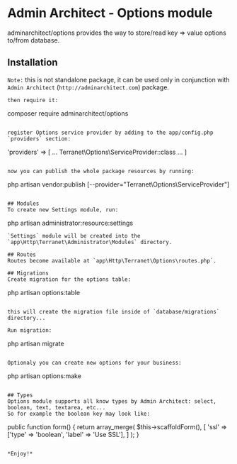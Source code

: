 # Admin Architect - Options module
adminarchitect/options provides the way to store/read key => value options to/from database.

## Installation

`Note:` this is not standalone package, it can be used only in conjunction with `Admin Architect` (`http://adminarchitect.com`) package.

```
then require it:

```
composer require adminarchitect/options
```

register Options service provider by adding to the app/config.php `providers` section:

```
'providers' => [
	...
	Terranet\Options\ServiceProvider::class
	...
]
```

now you can publish the whole package resources by running:

```
php artisan vendor:publish [--provider="Terranet\\Options\\ServiceProvider"]
```

## Modules
To create new Settings module, run:

```
php artisan administrator:resource:settings
```
`Settings` module will be created into the `app\Http\Terranet\Administrator\Modules` directory.

## Routes
Routes become available at `app\Http\Terranet\Options\routes.php`.

## Migrations
Create migration for the options table:

```
php artisan options:table
```

this will create the migration file inside of `database/migrations` directory...

Run migration:
```
php artisan migrate
```

Optionaly you can create new options for your business:

```
php artisan options:make <Name> <Value>
```

## Types
Options module supports all know types by Admin Architect: select, boolean, text, textarea, etc...
So for example the boolean key may look like:
```
public function form()
{
    return array_merge(
        $this->scaffoldForm(),
        [
            'ssl' => ['type' => 'boolean', 'label' => 'Use SSL'],
        ]
    );
}
```

*Enjoy!*
